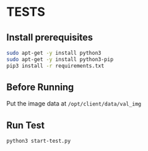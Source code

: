 # TESTS

## Install prerequisites
```bash
sudo apt-get -y install python3
sudo apt-get -y install python3-pip
pip3 install -r requirements.txt
```

## Before Running
Put the image data at `/opt/client/data/val_img`

## Run Test
```bash
python3 start-test.py
```